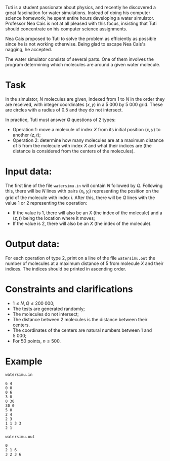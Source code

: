 Tuti is a student passionate about physics, and recently he discovered a great fascination for water simulations. Instead of doing his computer science homework, he spent entire hours developing a water simulator. Professor Nea Cais is not at all pleased with this focus, insisting that Tuti should concentrate on his computer science assignments.

Nea Cais proposed to Tuti to solve the problem as efficiently as possible since he is not working otherwise. Being glad to escape Nea Cais's nagging, he accepted.

The water simulator consists of several parts. One of them involves the program determining which molecules are around a given water molecule.

# Task

In the simulator, $N$ molecules are given, indexed from $1$ to $N$ in the order they are received, with integer coordinates $(x, y)$ in a $5 \ 000$ by $5 \ 000$ grid. These are circles with a radius of $0.5$ and they do not intersect.

In practice, Tuti must answer $Q$ questions of $2$ types:
- Operation 1: move a molecule of index $X$ from its initial position $(x, y)$ to another $(z, t)$;
- Operation 2: determine how many molecules are at a maximum distance of 5 from the molecule with index $X$ and what their indices are (the distance is considered from the centers of the molecules).

# Input data:

The first line of the file `watersimu.in` will contain $N$ followed by $Q$. Following this, there will be $N$ lines with pairs $(x_i, y_i)$ representing the position on the grid of the molecule with index $i$.
After this, there will be $Q$ lines with the value 1 or 2 representing the operation:
- If the value is 1, there will also be an $X$ (the index of the molecule) and a $(z, t)$ being the location where it moves;
- If the value is 2, there will also be an $X$ (the index of the molecule).

# Output data:

For each operation of type 2, print on a line of the file `watersimu.out` the number of molecules at a maximum distance of $5$ from molecule $X$ and their indices. The indices should be printed in ascending order.

# Constraints and clarifications
- $1 \leq N, Q \leq 200 \ 000$;
- The tests are generated randomly;
- The molecules do not intersect;
- The distance between 2 molecules is the distance between their centers.
- The coordinates of the centers are natural numbers between $1$ and $5 \ 000$;
- For $50$ points, $n \leq 500$.

# Example

`watersimu.in`
```
6 4
0 0
0 6
3 0
0 30
30 0
5 0
2 4
2 3
1 1 3 3
2 1

```

`watersimu.out`
```
0
2 1 6
3 2 3 6
